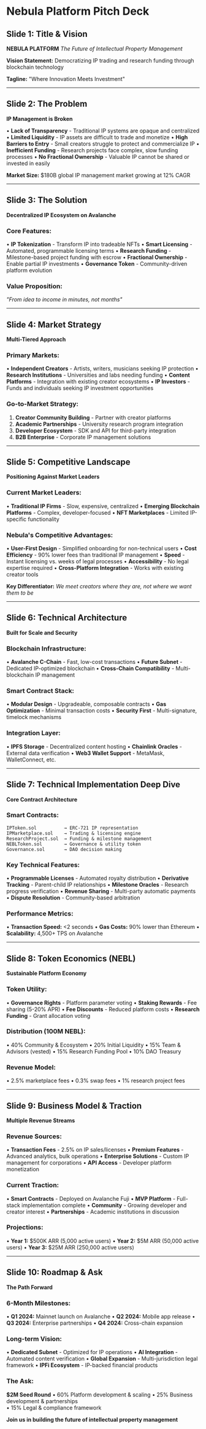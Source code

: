 # Nebula Platform Pitch Deck

## Slide 1: Title & Vision
**NEBULA PLATFORM**
*The Future of Intellectual Property Management*

**Vision Statement:**
Democratizing IP trading and research funding through blockchain technology

**Tagline:**
"Where Innovation Meets Investment"

---

## Slide 2: The Problem
**IP Management is Broken**

• **Lack of Transparency** - Traditional IP systems are opaque and centralized
• **Limited Liquidity** - IP assets are difficult to trade and monetize
• **High Barriers to Entry** - Small creators struggle to protect and commercialize IP
• **Inefficient Funding** - Research projects face complex, slow funding processes
• **No Fractional Ownership** - Valuable IP cannot be shared or invested in easily

**Market Size:** $180B global IP management market growing at 12% CAGR

---

## Slide 3: The Solution
**Decentralized IP Ecosystem on Avalanche**

### Core Features:
• **IP Tokenization** - Transform IP into tradeable NFTs
• **Smart Licensing** - Automated, programmable licensing terms
• **Research Funding** - Milestone-based project funding with escrow
• **Fractional Ownership** - Enable partial IP investments
• **Governance Token** - Community-driven platform evolution

### Value Proposition:
*"From idea to income in minutes, not months"*

---

## Slide 4: Market Strategy
**Multi-Tiered Approach**

### Primary Markets:
• **Independent Creators** - Artists, writers, musicians seeking IP protection
• **Research Institutions** - Universities and labs needing funding
• **Content Platforms** - Integration with existing creator ecosystems
• **IP Investors** - Funds and individuals seeking IP investment opportunities

### Go-to-Market Strategy:
1. **Creator Community Building** - Partner with creator platforms
2. **Academic Partnerships** - University research program integration
3. **Developer Ecosystem** - SDK and API for third-party integration
4. **B2B Enterprise** - Corporate IP management solutions

---

## Slide 5: Competitive Landscape
**Positioning Against Market Leaders**

### Current Market Leaders:
• **Traditional IP Firms** - Slow, expensive, centralized
• **Emerging Blockchain Platforms** - Complex, developer-focused
• **NFT Marketplaces** - Limited IP-specific functionality

### Nebula's Competitive Advantages:
• **User-First Design** - Simplified onboarding for non-technical users
• **Cost Efficiency** - 90% lower fees than traditional IP management
• **Speed** - Instant licensing vs. weeks of legal processes
• **Accessibility** - No legal expertise required
• **Cross-Platform Integration** - Works with existing creator tools

**Key Differentiator:** *We meet creators where they are, not where we want them to be*

---

## Slide 6: Technical Architecture
**Built for Scale and Security**

### Blockchain Infrastructure:
• **Avalanche C-Chain** - Fast, low-cost transactions
• **Future Subnet** - Dedicated IP-optimized blockchain
• **Cross-Chain Compatibility** - Multi-blockchain IP management

### Smart Contract Stack:
• **Modular Design** - Upgradeable, composable contracts
• **Gas Optimization** - Minimal transaction costs
• **Security First** - Multi-signature, timelock mechanisms

### Integration Layer:
• **IPFS Storage** - Decentralized content hosting
• **Chainlink Oracles** - External data verification
• **Web3 Wallet Support** - MetaMask, WalletConnect, etc.

---

## Slide 7: Technical Implementation Deep Dive
**Core Contract Architecture**

### Smart Contracts:
```
IPToken.sol          → ERC-721 IP representation
IPMarketplace.sol    → Trading & licensing engine
ResearchProject.sol  → Funding & milestone management
NEBLToken.sol        → Governance & utility token
Governance.sol       → DAO decision making
```

### Key Technical Features:
• **Programmable Licenses** - Automated royalty distribution
• **Derivative Tracking** - Parent-child IP relationships
• **Milestone Oracles** - Research progress verification
• **Revenue Sharing** - Multi-party automatic payments
• **Dispute Resolution** - Community-based arbitration

### Performance Metrics:
• **Transaction Speed:** <2 seconds
• **Gas Costs:** 90% lower than Ethereum
• **Scalability:** 4,500+ TPS on Avalanche

---

## Slide 8: Token Economics (NEBL)
**Sustainable Platform Economy**

### Token Utility:
• **Governance Rights** - Platform parameter voting
• **Staking Rewards** - Fee sharing (5-20% APR)
• **Fee Discounts** - Reduced platform costs
• **Research Funding** - Grant allocation voting

### Distribution (100M NEBL):
• 40% Community & Ecosystem
• 20% Initial Liquidity
• 15% Team & Advisors (vested)
• 15% Research Funding Pool
• 10% DAO Treasury

### Revenue Model:
• 2.5% marketplace fees
• 0.3% swap fees
• 1% research project fees

---

## Slide 9: Business Model & Traction
**Multiple Revenue Streams**

### Revenue Sources:
• **Transaction Fees** - 2.5% on IP sales/licenses
• **Premium Features** - Advanced analytics, bulk operations
• **Enterprise Solutions** - Custom IP management for corporations
• **API Access** - Developer platform monetization

### Current Traction:
• **Smart Contracts** - Deployed on Avalanche Fuji
• **MVP Platform** - Full-stack implementation complete
• **Community** - Growing developer and creator interest
• **Partnerships** - Academic institutions in discussion

### Projections:
• **Year 1:** $500K ARR (5,000 active users)
• **Year 2:** $5M ARR (50,000 active users)
• **Year 3:** $25M ARR (250,000 active users)

---

## Slide 10: Roadmap & Ask
**The Path Forward**

### 6-Month Milestones:
• **Q1 2024:** Mainnet launch on Avalanche
• **Q2 2024:** Mobile app release
• **Q3 2024:** Enterprise partnerships
• **Q4 2024:** Cross-chain expansion

### Long-term Vision:
• **Dedicated Subnet** - Optimized for IP operations
• **AI Integration** - Automated content verification
• **Global Expansion** - Multi-jurisdiction legal framework
• **IPFi Ecosystem** - IP-backed financial products

### The Ask:
**$2M Seed Round**
• 60% Platform development & scaling
• 25% Business development & partnerships  
• 15% Legal & compliance framework

**Join us in building the future of intellectual property management** 